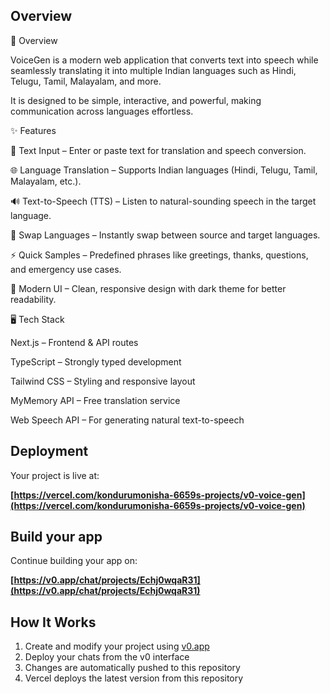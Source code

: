 


## Overview

🚀 Overview

VoiceGen is a modern web application that converts text into speech while seamlessly translating it into multiple Indian languages such as Hindi, Telugu, Tamil, Malayalam, and more.

It is designed to be simple, interactive, and powerful, making communication across languages effortless.

✨ Features

📝 Text Input – Enter or paste text for translation and speech conversion.

🌐 Language Translation – Supports Indian languages (Hindi, Telugu, Tamil, Malayalam, etc.).

🔊 Text-to-Speech (TTS) – Listen to natural-sounding speech in the target language.

🔄 Swap Languages – Instantly swap between source and target languages.

⚡ Quick Samples – Predefined phrases like greetings, thanks, questions, and emergency use cases.

🎨 Modern UI – Clean, responsive design with dark theme for better readability.

🖥️ Tech Stack

Next.js – Frontend & API routes

TypeScript – Strongly typed development

Tailwind CSS – Styling and responsive layout

MyMemory API – Free translation service

Web Speech API – For generating natural text-to-speech

## Deployment

Your project is live at:

**[https://vercel.com/kondurumonisha-6659s-projects/v0-voice-gen](https://vercel.com/kondurumonisha-6659s-projects/v0-voice-gen)**

## Build your app

Continue building your app on:

**[https://v0.app/chat/projects/Echj0wqaR31](https://v0.app/chat/projects/Echj0wqaR31)**

## How It Works

1. Create and modify your project using [v0.app](https://v0.app)
2. Deploy your chats from the v0 interface
3. Changes are automatically pushed to this repository
4. Vercel deploys the latest version from this repository
